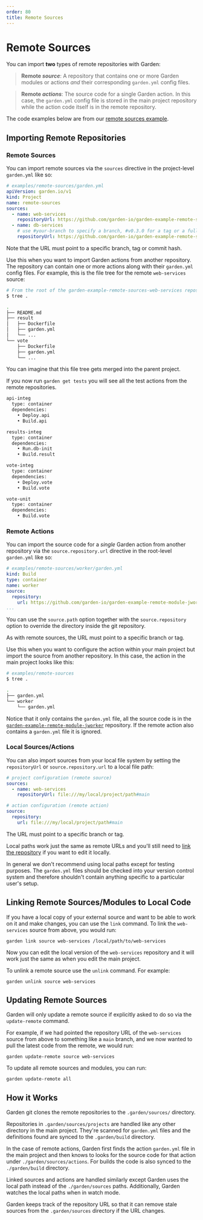 ```yaml
---
order: 80
title: Remote Sources
---
```


# Remote Sources

You can import **two** types of remote repositories with Garden:

> **Remote _source_**: A repository that contains one or more Garden modules or actions _and_ their corresponding `garden.yml` config files.

> **Remote _actions_**: The source code for a single Garden action. In this case, the `garden.yml` config file is stored in the main project repository while the action code itself is in the remote repository.

The code examples below are from our [remote sources example](../../examples/remote-sources/README.md).

## Importing Remote Repositories

### Remote Sources

You can import remote sources via the `sources` directive in the project-level `garden.yml` like so:

```yaml
# examples/remote-sources/garden.yml
apiVersion: garden.io/v1
kind: Project
name: remote-sources
sources:
  - name: web-services
    repositoryUrl: https://github.com/garden-io/garden-example-remote-sources-web-services.git
  - name: db-services
    # use #your-branch to specify a branch, #v0.3.0 for a tag or a full length commit SHA1
    repositoryUrl: https://github.com/garden-io/garden-example-remote-sources-db-services.git#main
```

Note that the URL must point to a specific branch, tag or commit hash.

Use this when you want to import Garden actions from another repository. The repository can contain one or more actions along with their `garden.yml` config files. For example, this is the file tree for the remote `web-services` source:

```sh
# From the root of the garden-example-remote-sources-web-services repository
$ tree .

.
├── README.md
├── result
│   ├── Dockerfile
│   ├── garden.yml
│   └── ...
└── vote
    ├── Dockerfile
    ├── garden.yml
    └── ...
```

You can imagine that this file tree gets merged into the parent project.

If you now run `garden get tests` you will see all the test actions from the remote repositories.

```sh
api-integ
  type: container
  dependencies:
    • Deploy.api
    • Build.api

results-integ
  type: container
  dependencies:
    • Run.db-init
    • Build.result

vote-integ
  type: container
  dependencies:
    • Deploy.vote
    • Build.vote

vote-unit
  type: container
  dependencies:
    • Build.vote
```

### Remote Actions

You can import the source code for a _single_ Garden action from another repository via the `source.repository.url` directive in the root-level `garden.yml` like so:

```yaml
# examples/remote-sources/worker/garden.yml
kind: Build
type: container
name: worker
source:
  repository:
    url: https://github.com/garden-io/garden-example-remote-module-jworker.git#0.13
...
```

You can use the `source.path` option together with the `source.repository` option to override the directory inside the git repository.

As with remote sources, the URL must point to a specific branch or tag.

Use this when you want to configure the action within your main project but import the source from another repository.
In this case, the action in the main project looks like this:

```sh
# examples/remote-sources
$ tree .

.
├── garden.yml
└── worker
    └── garden.yml
```

Notice that it only contains the `garden.yml` file, all the source code is in the [`garden-example-remote-module-jworker`](https://github.com/garden-io/garden-example-remote-module-jworker/) repository. If the remote action also contains a `garden.yml` file it is ignored.

### Local Sources/Actions

You can also import sources from your local file system by setting the `repositoryUrl` or `source.repository.url` to a local file path:

```yaml
# project configuration (remote source)
sources:
  - name: web-services
    repositoryUrl: file:///my/local/project/path#main
```

```yml
# action configuration (remote action)
source:
  repository:
    url: file:///my/local/project/path#main
```

The URL must point to a specific branch or tag.

Local paths work just the same as remote URLs and you'll still need to [link the repository](#linking-remote-sourcesmodules-to-local-code) if you want to edit it locally.

In general we don't recommend using local paths except for testing purposes. The `garden.yml` files should be checked into your version control system and therefore shouldn't contain anything specific to a particular user's setup.

## Linking Remote Sources/Modules to Local Code

If you have a local copy of your external source and want to be able to work on it and make changes, you can use the `link` command. To link the `web-services` source from above, you would run:

```console
garden link source web-services /local/path/to/web-services
```

Now you can edit the local version of the `web-services` repository and it will work just the same as when you edit the main project.

To unlink a remote source use the `unlink` command. For example:

```console
garden unlink source web-services
```

## Updating Remote Sources

Garden will only update a remote source if explicitly asked to do so via the `update-remote` command.

For example, if we had pointed the repository URL of the `web-services` source from above to something like a `main` branch, and we now wanted to pull the latest code from the remote, we would run:

```console
garden update-remote source web-services
```

To update all remote sources and modules, you can run:

```console
garden update-remote all
```

## How it Works

Garden git clones the remote repositories to the `.garden/sources/` directory.

Repositories in `.garden/sources/projects` are handled like any other directory in the main project. They're scanned for `garden.yml` files and the definitions found are synced to the `.garden/build` directory.

In the case of remote actions, Garden first finds the action `garden.yml` file in the main project and then knows to looks for the source code for that action under `./garden/sources/actions`. For builds the code is also synced to the `./garden/build` directory.

Linked sources and actions are handled similarly except Garden uses the local path instead of the `./garden/sources` paths. Additionally, Garden watches the local paths when in watch mode.

Garden keeps track of the repository URL so that it can remove stale sources from the `.garden/sources` directory if the URL changes.
